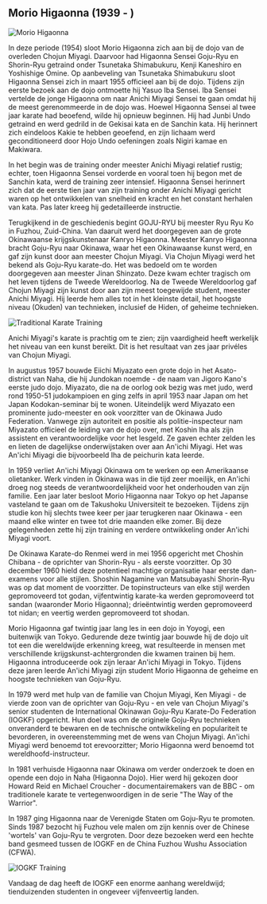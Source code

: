 ## Morio Higaonna (1939 - )

![Morio Higaonna](https://images.unsplash.com/photo-1594381898411-846e7d193883?q=80&w=1974&auto=format&fit=crop)

In deze periode (1954) sloot Morio Higaonna zich aan bij de dojo van de overleden Chojun Miyagi. Daarvoor had Higaonna Sensei Goju-Ryu en Shorin-Ryu getraind onder Tsunetaka Shimabukuru, Kenji Kaneshiro en Yoshishige Omine. Op aanbeveling van Tsunetaka Shimabukuru sloot Higaonna Sensei zich in maart 1955 officieel aan bij de dojo. Tijdens zijn eerste bezoek aan de dojo ontmoette hij Yasuo Iba Sensei. Iba Sensei vertelde de jonge Higaonna om naar Anichi Miyagi Sensei te gaan omdat hij de meest gerenommeerde in de dojo was. Hoewel Higaonna Sensei al twee jaar karate had beoefend, wilde hij opnieuw beginnen. Hij had Junbi Undo getraind en werd gedrild in de Gekisai kata en de Sanchin kata. Hij herinnert zich eindeloos Kakie te hebben geoefend, en zijn lichaam werd geconditioneerd door Hojo Undo oefeningen zoals Nigiri kamae en Makiwara.

In het begin was de training onder meester Anichi Miyagi relatief rustig; echter, toen Higaonna Sensei vorderde en vooral toen hij begon met de Sanchin kata, werd de training zeer intensief. Higaonna Sensei herinnert zich dat de eerste tien jaar van zijn training onder Anichi Miyagi gericht waren op het ontwikkelen van snelheid en kracht en het constant herhalen van kata. Pas later kreeg hij gedetailleerde instructie.

Terugkijkend in de geschiedenis begint GOJU-RYU bij meester Ryu Ryu Ko in Fuzhou, Zuid-China. Van daaruit werd het doorgegeven aan de grote Okinawaanse krijgskunstenaar Kanryo Higaonna. Meester Kanryo Higaonna bracht Goju-Ryu naar Okinawa, waar het een Okinawaanse kunst werd, en gaf zijn kunst door aan meester Chojun Miyagi. Via Chojun Miyagi werd het bekend als Goju-Ryu karate-do. Het was bedoeld om te worden doorgegeven aan meester Jinan Shinzato. Deze kwam echter tragisch om het leven tijdens de Tweede Wereldoorlog. Na de Tweede Wereldoorlog gaf Chojun Miyagi zijn kunst door aan zijn meest toegewijde student, meester Anichi Miyagi. Hij leerde hem alles tot in het kleinste detail, het hoogste niveau (Okuden) van technieken, inclusief de Hiden, of geheime technieken.

![Traditional Karate Training](https://images.unsplash.com/photo-1588479839125-7d66cfc0c734?q=80&w=1974&auto=format&fit=crop)

Anichi Miyagi's karate is prachtig om te zien; zijn vaardigheid heeft werkelijk het niveau van een kunst bereikt. Dit is het resultaat van zes jaar privéles van Chojun Miyagi.

In augustus 1957 bouwde Eiichi Miyazato een grote dojo in het Asato-district van Naha, die hij Jundokan noemde - de naam van Jigoro Kano's eerste judo dojo. Miyazato, die na de oorlog ook bezig was met judo, werd rond 1950-51 judokampioen en ging zelfs in april 1953 naar Japan om het Japan Kodokan-seminar bij te wonen. Uiteindelijk werd Miyazato een prominente judo-meester en ook voorzitter van de Okinawa Judo Federation. Vanwege zijn autoriteit en positie als politie-inspecteur nam Miyazato officieel de leiding van de dojo over, met Koshin Iha als zijn assistent en verantwoordelijke voor het lesgeld. Ze gaven echter zelden les en lieten de dagelijkse onderwijstaken over aan An'ichi Miyagi. Het was An'ichi Miyagi die bijvoorbeeld Iha de peichurin kata leerde.

In 1959 verliet An'ichi Miyagi Okinawa om te werken op een Amerikaanse olietanker. Werk vinden in Okinawa was in die tijd zeer moeilijk, en An'ichi droeg nog steeds de verantwoordelijkheid voor het onderhouden van zijn familie. Een jaar later besloot Morio Higaonna naar Tokyo op het Japanse vasteland te gaan om de Takushoku Universiteit te bezoeken. Tijdens zijn studie kon hij slechts twee keer per jaar terugkeren naar Okinawa - een maand elke winter en twee tot drie maanden elke zomer. Bij deze gelegenheden zette hij zijn training en verdere ontwikkeling onder An'ichi Miyagi voort.

De Okinawa Karate-do Renmei werd in mei 1956 opgericht met Choshin Chibana - de oprichter van Shorin-Ryu - als eerste voorzitter. Op 30 december 1960 hield deze potentieel machtige organisatie haar eerste dan-examens voor alle stijlen. Shoshin Nagamine van Matsubayashi Shorin-Ryu was op dat moment de voorzitter. De topinstructeurs van elke stijl werden gepromoveerd tot godan, vijfentwintig karate-ka werden gepromoveerd tot sandan (waaronder Morio Higaonna); drieëntwintig werden gepromoveerd tot nidan; en veertig werden gepromoveerd tot shodan.

Morio Higaonna gaf twintig jaar lang les in een dojo in Yoyogi, een buitenwijk van Tokyo. Gedurende deze twintig jaar bouwde hij de dojo uit tot een die wereldwijde erkenning kreeg, wat resulteerde in mensen met verschillende krijgskunst-achtergronden die kwamen trainen bij hem. Higaonna introduceerde ook zijn leraar An'ichi Miyagi in Tokyo. Tijdens deze jaren leerde An'ichi Miyagi zijn student Morio Higaonna de geheime en hoogste technieken van Goju-Ryu.

In 1979 werd met hulp van de familie van Chojun Miyagi, Ken Miyagi - de vierde zoon van de oprichter van Goju-Ryu - en vele van Chojun Miyagi's senior studenten de International Okinawan Goju-Ryu Karate-Do Federation (IOGKF) opgericht. Hun doel was om de originele Goju-Ryu technieken onveranderd te bewaren en de technische ontwikkeling en populariteit te bevorderen, in overeenstemming met de wens van Chojun Miyagi. An'ichi Miyagi werd benoemd tot erevoorzitter; Morio Higaonna werd benoemd tot wereldhoofd-instructeur.

In 1981 verhuisde Higaonna naar Okinawa om verder onderzoek te doen en opende een dojo in Naha (Higaonna Dojo). Hier werd hij gekozen door Howard Reid en Michael Croucher - documentairemakers van de BBC - om traditionele karate te vertegenwoordigen in de serie "The Way of the Warrior".

In 1987 ging Higaonna naar de Verenigde Staten om Goju-Ryu te promoten. Sinds 1987 bezocht hij Fuzhou vele malen om zijn kennis over de Chinese 'wortels' van Goju-Ryu te vergroten. Door deze bezoeken werd een hechte band gesmeed tussen de IOGKF en de China Fuzhou Wushu Association (CFWA).

![IOGKF Training](https://images.unsplash.com/photo-1600881333123-ef51e8550e4a?q=80&w=1974&auto=format&fit=crop)

Vandaag de dag heeft de IOGKF een enorme aanhang wereldwijd; tienduizenden studenten in ongeveer vijfenveertig landen. 